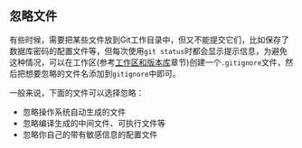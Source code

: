 ## 忽略文件

有些时候，需要把某些文件放到Git工作目录中，但又不能提交它们，比如保存了数据库密码的配置文件等，但每次使用`git status`时都会显示提示信息，为避免这种情况，可以在工作区(参考[工作区和版本库](./direction.md)章节)创建一个`.gitignore`文件，然后把想要忽略的文件名添加到`gitignore`中即可。

一般来说，下面的文件可以选择忽略：

- 忽略操作系统自动生成的文件
- 忽略编译生成的中间文件、可执行文件等
- 忽略你自己的带有敏感信息的配置文件
